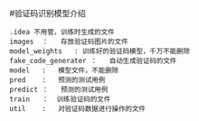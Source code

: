 #验证码识别模型介绍

    .idea 不用管，训练时生成的文件
    images  ：   存放验证码图片的文件
    model_weights   : 训练好的验证码模型，千万不能删除
    fake_code_generater ：   自动生成验证码的文件
    model   :   模型文件，不能删除
    pred    :   预测的测试用例
    predict ：   预测的测试用例
    train   ：  训练验证码的文件
    util    :   对验证码数据进行操作的文件